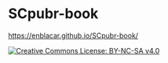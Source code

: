 # SCpubr-book

https://enblacar.github.io/SCpubr-book/

<a rel="license" href="http://creativecommons.org/licenses/by-nc-sa/4.0/"><img src="https://i.creativecommons.org/l/by-nc-sa/4.0/88x31.png" alt="Creative Commons License: BY-NC-SA v4.0" class="mx-auto d-block" style="border-width:0"/></a><br />
